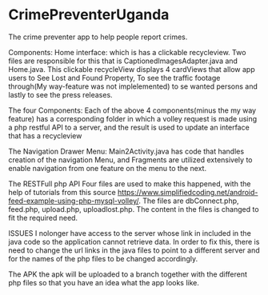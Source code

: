 # CrimePreventerUganda
The crime preventer app to help people report crimes.

Components:
Home interface: which is has a clickable recycleview. Two files are responsible for this that is CaptionedImagesAdapter.java and Home.java.
This clickable recycleView displays 4 cardViews that allow app users to See Lost and Found Property, To see the traffic footage through(My way-feature was not implelemented)
to se wanted persons and lastly to see the press releases.

The four Components:
Each of the above 4 components(minus the my way feature) has a corresponding folder in which a volley request is made using a php restful API to a server, and the result is used to update an interface that has a recycleview

The Navigation Drawer Menu:
Main2Activity.java has code that handles creation of the navigation Menu, and Fragments are utilized extensively to enable navigation from one feature on the menu to the next.

The RESTFull php API
Four files are used to make this happened, with the help of tutorials from this source
https://www.simplifiedcoding.net/android-feed-example-using-php-mysql-volley/. The files are dbConnect.php, feed.php, upload.php, uploadlost.php.
The content in the files is changed to fit the required need.

ISSUES
I nolonger have access to the server whose link in included in the java code so the application cannot retrieve data. In order to fix this, there is need to change the url links in the java files to point to a different server and for the names of the php files to be changed accordingly.

The APK
the apk will be uploaded to a branch together with the different php files so that you have an idea what the app looks like.
